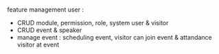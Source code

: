 ### 

feature management user :
- CRUD module, permission, role, system user & visitor
- CRUD event & speaker
- manage event : scheduling event, visitor can join event & attandance visitor at event 